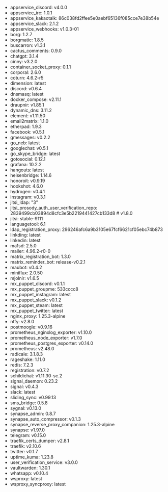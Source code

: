 * appservice_discord: v4.0.0
* appservice_irc: 1.0.1
* appservice_kakaotalk: 86c038fd2ffee5e0aebf65136f085cce7e38b54e
* appservice_slack: 2.1.2
* appservice_webhooks: v1.0.3-01
* borg: 1.2.7
* borgmatic: 1.8.5
* buscarron: v1.3.1
* cactus_comments: 0.9.0
* chatgpt: 3.1.4
* cinny: v3.2.0
* container_socket_proxy: 0.1.1
* corporal: 2.6.0
* coturn: 4.6.2-r5
* dimension: latest
* discord: v0.6.4
* dnsmasq: latest
* docker_compose: v2.11.1
* draupnir: v1.85.1
* dynamic_dns: 3.11.2
* element: v1.11.50
* email2matrix: 1.1.0
* etherpad: 1.9.3
* facebook: v0.5.1
* gmessages: v0.2.2
* go_neb: latest
* googlechat: v0.5.1
* go_skype_bridge: latest
* gotosocial: 0.12.1
* grafana: 10.2.2
* hangouts: latest
* heisenbridge: 1.14.6
* honoroit: v0.9.19
* hookshot: 4.6.0
* hydrogen: v0.4.1
* instagram: v0.3.1
* jitsi_ldap: "3"
* jitsi_prosody_auth_user_verification_repo: 2839499cb03894d8cfc3e5b2219441427cb133d8 # v1.8.0
* jitsi: stable-9111
* languagetool: 6.1
* ldap_registration_proxy: 296246afc6a9b3105e67fcf6621cf05ebc74b873
* linkding: latest
* linkedin: latest
* ma1sd: 2.5.0
* mailer: 4.96.2-r0-0
* matrix_registration_bot: 1.3.0
* matrix_reminder_bot: release-v0.2.1
* maubot: v0.4.2
* miniflux: 2.0.50
* mjolnir: v1.6.5
* mx_puppet_discord: v0.1.1
* mx_puppet_groupme: 533cccc8
* mx_puppet_instagram: latest
* mx_puppet_slack: v0.1.2
* mx_puppet_steam: latest
* mx_puppet_twitter: latest
* nginx_proxy: 1.25.3-alpine
* ntfy: v2.8.0
* postmoogle: v0.9.16
* prometheus_nginxlog_exporter: v1.10.0
* prometheus_node_exporter: v1.7.0
* prometheus_postgres_exporter: v0.14.0
* prometheus: v2.48.0
* radicale: 3.1.8.3
* rageshake: 1.11.0
* redis: 7.2.3
* registration: v0.7.2
* schildichat: v1.11.30-sc.2
* signal_daemon: 0.23.2
* signal: v0.4.3
* slack: latest
* sliding_sync: v0.99.13
* sms_bridge: 0.5.8
* sygnal: v0.13.0
* synapse_admin: 0.8.7
* synapse_auto_compressor: v0.1.3
* synapse_reverse_proxy_companion: 1.25.3-alpine
* synapse: v1.97.0
* telegram: v0.15.0
* traefik_certs_dumper: v2.8.1
* traefik: v2.10.6
* twitter: v0.1.7
* uptime_kuma: 1.23.8
* user_verification_service: v3.0.0
* vaultwarden: 1.30.1
* whatsapp: v0.10.4
* wsproxy: latest
* wsproxy_syncproxy: latest
